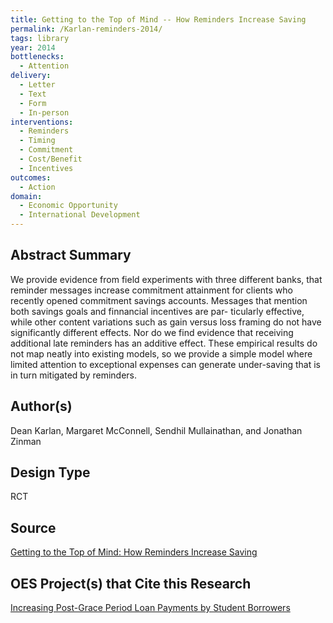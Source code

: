 ```yaml
---
title: Getting to the Top of Mind -- How Reminders Increase Saving
permalink: /Karlan-reminders-2014/
tags: library 
year: 2014
bottlenecks: 
  - Attention 
delivery: 
  - Letter 
  - Text
  - Form 
  - In-person 
interventions: 
  - Reminders 
  - Timing 
  - Commitment 
  - Cost/Benefit 
  - Incentives
outcomes:  
  - Action 
domain: 
  - Economic Opportunity
  - International Development 
---
```

## Abstract Summary

We provide evidence from field experiments with three different banks, that
reminder messages increase commitment attainment for clients who recently opened commitment
savings accounts. Messages that mention both savings goals and finnancial incentives are par-
ticularly effective, while other content variations such as gain versus loss framing do not have
significantly different effects. Nor do we find evidence that receiving additional late reminders has
an additive effect. These empirical results do not map neatly into existing models, so we provide
a simple model where limited attention to exceptional expenses can generate under-saving that
is in turn mitigated by reminders.

## Author(s)

Dean Karlan, Margaret McConnell, Sendhil Mullainathan, and Jonathan Zinman

## Design Type

RCT

## Source

<a href="Getting to the Top of Mind: How Reminders Increase Saving">Getting to the Top of Mind: How Reminders Increase Saving</a>

## OES Project(s) that Cite this Research

<a href="https://oes.gsa.gov/projects/grace-period-student-borrowers/">Increasing Post-Grace Period Loan Payments by Student Borrowers</a>

